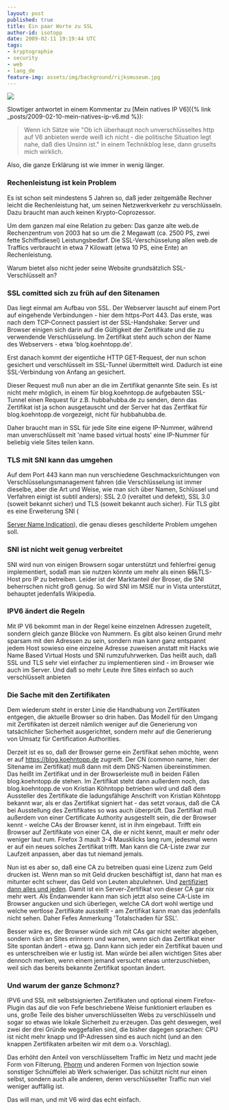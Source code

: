```yaml
---
layout: post
published: true
title: Ein paar Worte zu SSL
author-id: isotopp
date: 2009-02-11 19:19:44 UTC
tags:
- kryptographie
- security
- web
- lang_de
feature-img: assets/img/background/rijksmuseum.jpg
---
```

![](/uploads/lock_and_key.jpg)

Slowtiger antwortet in einem Kommentar zu
[Mein natives IP V6]({% link _posts/2009-02-10-mein-natives-ip-v6.md %}):

> Wenn ich Sätze wie "Ob ich überhaupt noch unverschlüsseltes http auf V6
> anbieten werde weiß ich nicht - die politische Situation legt nahe, daß
> dies Unsinn ist." in einem Technikblog lese, dann gruselts mich wirklich.

Also, die ganze Erklärung ist wie immer in wenig länger.

### Rechenleistung ist kein Problem

Es ist schon seit mindestens 5 Jahren so, daß jeder zeitgemäße Rechner
leicht die Rechenleistung hat, um seinen Netzwerkverkehr zu verschlüsseln.
Dazu braucht man auch keinen Krypto-Coprozessor.

Um dem ganzen mal eine Relation zu geben: Das ganze alte web.de
Rechenzentrum von 2003 hat so um die 2 Megawatt (ca. 2500 PS, zwei fette
Schiffsdiesel) Leistungsbedarf. Die SSL-Verschüsselung allen web.de Traffics
verbraucht in etwa 7 Kilowatt (etwa 10 PS, eine Ente) an Rechenleistung.

Warum bietet also nicht jeder seine Website grundsätzlich SSL-Verschlüsselt
an?

### SSL comitted sich zu früh auf den Sitenamen

Das liegt einmal am Aufbau von SSL. Der Webserver lauscht auf einem Port auf
eingehende Verbindungen - hier dem https-Port 443. Das erste, was nach dem
TCP-Connect passiert ist der SSL-Handshake: Server und Browser einigen sich
darin auf die Gültigkeit der Zertifikate und die zu verwendende
Verschlüsselung. Im Zertifikat steht auch schon der Name des Webservers -
etwa 'blog.koehntopp.de'.

Erst danach kommt der eigentliche HTTP GET-Request, der nun schon gesichert
und verschlüsselt im SSL-Tunnel übermittelt wird. Dadurch ist eine
SSL-Verbindung von Anfang an gesichert.

Dieser Request muß nun aber an die im Zertifikat genannte Site sein. Es ist
nicht mehr möglich, in einem für blog.koehntopp.de aufgebauten SSL-Tunnel
einen Request für z.B. hubbahubba.de zu senden, denn das Zertifikat ist ja
schon ausgetauscht und der Server hat das Zertfikat für blog.koehntopp.de
vorgezeigt, nicht für hubbahubba.de.

Daher braucht man in SSL für jede Site eine eigene IP-Nummer, während man
unverschlüsselt mit 'name based virtual hosts' eine IP-Nummer für beliebig
viele Sites teilen kann.

### TLS mit SNI kann das umgehen

Auf dem Port 443 kann man nun verschiedene Geschmacksrichtungen von
Verschlüsselungsmanagement fahren (die Verschlüsselung ist immer dieselbe,
aber die Art und Weise, wie man sich über Namen, Schlüssel und Verfahren
einigt ist subtil anders): SSL 2.0 (veraltet und defekt), SSL 3.0 (soweit
bekannt sicher) und TLS (soweit bekannt auch sicher). Für TLS gibt es eine
Erweiterung SNI (

[Server Name Indication](http://de.wikipedia.org/wiki/Server_Name_Indication)), die genau
dieses geschilderte Problem umgehen soll.

### SNI ist nicht weit genug verbreitet

SNI wird nun von einigen Browsern sogar unterstützt und fehlerfrei genug
implementiert, sodaß man sie nutzen könnte um mehr als einen
<strike>SSL</strike>TLS-Host pro IP zu betreiben. Leider ist der Marktanteil
der Broser, die SNI beherrschen nicht groß genug. So wird SNI im MSIE nur in
Vista unterstützt, behauptet jedenfalls Wikipedia.

### IPV6 ändert die Regeln

Mit IP V6 bekommt man in der Regel keine einzelnen Adressen zugeteilt,
sondern gleich ganze Blöcke von Nummern. Es gibt also keinen Grund mehr
sparsam mit den Adressen zu sein, sondern man kann ganz entspannt jedem Host
sowieso eine einzelne Adresse zuweisen anstatt mit Hacks wie Name Based
Virtual Hosts und SNI rumzufuhrwerken. Das heißt auch, daß SSL und TLS sehr
viel einfacher zu implementieren sind - im Browser wie auch im Server. Und
daß so mehr Leute ihre Sites einfach so auch verschlüsselt anbieten

### Die Sache mit den Zertifikaten

Dem wiederum steht in erster Linie die Handhabung von Zertifikaten entgegen,
die aktuelle Browser so drin haben. Das Modell für den Umgang mit
Zertifikaten ist derzeit nämlich weniger auf die Generierung von
tatsächlicher Sicherheit ausgerichtet, sondern mehr auf die Generierung von
Umsatz für Certification Authorities.

Derzeit ist es so, daß der Browser gerne ein Zertifikat sehen möchte, wenn
er auf https://blog.koehntopp.de zugreift. Der CN (common name, hier: der
Sitename im Zertifikat) muß dann mit dem DNS-Namen übereinstimmen. Das heißt
im Zertifikat und in der Browserleiste muß in beiden Fällen
blog.koehntopp.de stehen. Im Zertifikat steht dann außerdem noch, das
blog.koehntopp.de von Kristian Köhntopp betrieben wird und daß dem
Aussteller des Zertifikate die ladungsfähige Anschrift von Kristian Köhntopp
bekannt war, als er das Zertifikat signiert hat - das setzt voraus, daß die
CA bei Ausstellung des Zertifikates so was auch überprüft. Das Zertifikat
muß außerdem von einer Certificate Authority ausgestellt sein, die der
Browser kennt - welche CAs der Browser kennt, ist in ihm eingebaut. Trifft
ein Browser auf Zertifikate von einer CA, die er nicht kennt, mault er mehr
oder weniger laut rum. Firefox 3 mault 3-4 Mausklicks lang rum, jedesmal
wenn er auf ein neues solches Zertifikat trifft. Man kann die CA-Liste zwar
zur Laufzeit anpassen, aber das tut niemand jemals.

Nun ist es aber so, daß eine CA zu betreiben quasi eine Lizenz zum Geld
drucken ist. Wenn man so mit Geld drucken beschäftigt ist, dann hat man es
mitunter echt schwer, das Geld von Leuten abzulehnen. Und
[zertifiziert dann alles und jeden](http://blog.fefe.de/?ts=b7affdb9). Damit
ist ein Server-Zertifikat von dieser CA gar nix mehr wert. Als Endanwender
kann man sich jetzt also seine CA-Liste im Browser angucken und sich
überlegen, welche CA dort wohl wertige und welche wertlose Zertifikate
ausstellt - am Zertifikat kann man das jedenfalls nicht sehen. Daher Fefes
Anmerkung 'Totalschaden für SSL'.

Besser wäre es, der Browser würde sich mit CAs gar nicht weiter abgeben,
sondern sich an Sites erinnern und warnen, wenn sich das Zertifikat einer
Site spontan ändert - etwa
[so](http://blog.fefe.de/?ts=b7a3db16). Dann kann sich jeder ein Zertifikat
bauen und es unterschreiben wie er lustig ist. Man würde bei allen wichtigen
Sites aber dennoch merken, wenn einem jemand versucht etwas unterzuschieben,
weil sich das bereits bekannte Zertifikat spontan ändert.

### Und warum der ganze Schmonz?

IPV6 und SSL mit selbstsignierten Zertifikaten und optional einem
Firefox-Plugin das auf die von Fefe beschriebene Weise funktioniert erlauben
es uns, große Teile des bisher unverschlüsselten Webs zu verschlüsseln und
sogar so etwas wie lokale Sicherheit zu erzeugen. Das geht deswegen, weil
zwei der drei Gründe weggefallen sind, die bisher dagegen sprachen: CPU ist
nicht mehr knapp und IP-Adressen sind es auch nicht (und an den knappen
Zertifikaten arbeiten wir mit dem o.a. Vorschlag).

Das erhöht den Anteil von verschlüsseltem Traffic im Netz und macht jede
Form von Filterung,
[Phorm](http://en.wikipedia.org/wiki/Phorm) und anderen Formen von Injection
sowie sonstiger Schnüffelei ab Werk schwieriger. Das schützt nicht nur einen
selbst, sondern auch alle anderen, deren verschlüsselter Traffic nun viel
weniger auffällig ist.

Das will man, und mit V6 wird das echt einfach.
